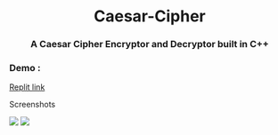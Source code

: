 <h1 align = "center">Caesar-Cipher</h1>
<h3 align = "center">A Caesar Cipher Encryptor and Decryptor built in C++</h3>
<h3>Demo : </h3>
<a href = "https://replit.com/@apoorvatiwari1/Caesar-Cipher?v=1">Replit link </a>
<p>Screenshots</p>
<img src = "https://user-images.githubusercontent.com/77736746/190848834-cf507a97-a904-4640-8b56-05db02fb7e1e.jpg">

<img src = "https://user-images.githubusercontent.com/77736746/190848833-5f18b584-0bc9-4493-9bee-f7eca28f198d.jpg">
